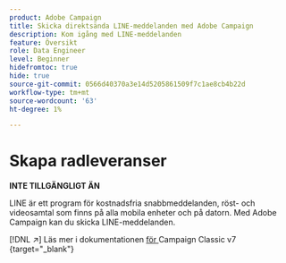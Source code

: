 ```yaml
---
product: Adobe Campaign
title: Skicka direktsända LINE-meddelanden med Adobe Campaign
description: Kom igång med LINE-meddelanden
feature: Översikt
role: Data Engineer
level: Beginner
hidefromtoc: true
hide: true
source-git-commit: 0566d40370a3e14d5205861509f7c1ae8cb4b22d
workflow-type: tm+mt
source-wordcount: '63'
ht-degree: 1%

---
```


# Skapa radleveranser


**INTE TILLGÄNGLIGT ÄN**


LINE är ett program för kostnadsfria snabbmeddelanden, röst- och videosamtal som finns på alla mobila enheter och på datorn. Med Adobe Campaign kan du skicka LINE-meddelanden.

[!DNL :arrow_upper_right:] Läs mer i dokumentationen [ för ](https://experienceleague.adobe.com/docs/campaign-classic/using/sending-messages/line-channel.html)Campaign Classic v7 {target=&quot;_blank&quot;}

